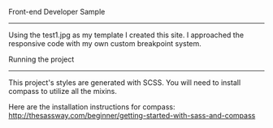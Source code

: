 Front-end Developer Sample

--------------------------------------------------------

Using the test1.jpg as my template I created this site. I approached the responsive code with my own custom breakpoint system.



Running the project

--------------------------------------------------------

This project's styles are generated with SCSS. You will need to install compass to utilize all the mixins.

Here are the installation instructions for compass:
http://thesassway.com/beginner/getting-started-with-sass-and-compass